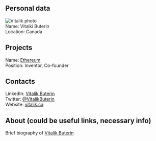 ## Personal data
   ![Vitalik photo](https://upload.wikimedia.org/wikipedia/commons/thumb/a/af/VitalikButerinProfile.jpg/250px-VitalikButerinProfile.jpg)  
   Name: Vitalki Buterin   
   Location: Canada  
## Projects
   Name: [Ethereum](../projects/ethereum.md)  
   Position: Inventor, Co-founder  
## Contacts
   LinkedIn: [Vitalik Buterin](https://ca.linkedin.com/in/vitalik-buterin-267a7450)  
   Twitter: [@VitalikButerin](https://twitter.com/VitalikButerin)  
   Website: [vitalik.ca](http://vitalik.ca/)  
## About (could be useful links, necessary info)
   Brief biography of [Vitalik Buterin](https://about.me/vitalik_buterin)
